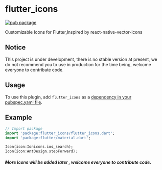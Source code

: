 # flutter_icons

[![pub package](https://img.shields.io/pub/v/flutter_icons.svg)](https://pub.dartlang.org/packages/flutter_icons)

Customizable Icons for Flutter,Inspired by react-native-vector-icons

## Notice

This project is under development, there is no stable version at present, we do not recommend you to use in production for the time being, welcome everyone to contribute code.

## Usage
To use this plugin, add `flutter_icons` as a [dependency in your pubspec.yaml file](https://flutter.io/platform-plugins/).

## Example

``` dart
// Import package
import 'package:flutter_icons/flutter_icons.dart';
import 'package:flutter/material.dart';

Icon(icon:Ionicons.ios_search);
Icon(icon:AntDesign.stepForward);
```
##### More Icons will be added later , welcome everyone to contribute code.
